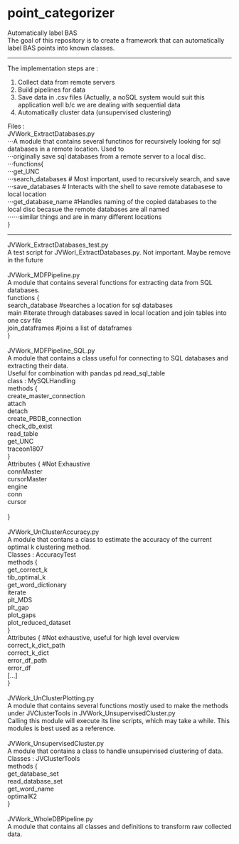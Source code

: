 # point_categorizer
Automatically label BAS <br/>
The goal of this repository is to create a framework that can automatically label BAS points into known classes. <br/>
***
The implementation steps are : <br/>
1) Collect data from remote servers <br/>
2) Build pipelines for data <br/>
3) Save data in .csv files (Actually, a noSQL system would suit this application well b/c we are dealing with sequential data <br/>
4) Automatically cluster data (unsupervised clustering) <br/>

Files : <br/>
JVWork_ExtractDatabases.py <br/>
⋅⋅⋅A module that contains several functinos for recursively looking for sql databases in a remote location. Used to  <br/>
⋅⋅⋅originally save sql databases from a remote server to a local disc.  <br/>
⋅⋅⋅functions{  <br/>
⋅⋅⋅get_UNC  <br/>
⋅⋅⋅search_databases # Most important, used to recursively search, and save  <br/>
⋅⋅⋅save_databases # Interacts with the shell to save remote databasese to local location  <br/>
⋅⋅⋅get_database_name #Handles naming of the copied databases to the local disc becasue the remote databases are all named  <br/>
⋅⋅⋅⋅⋅⋅similar things and are in many different locations  <br/>
  }  
***
JVWork_ExtractDatabases_test.py <br/>
  A test script for JVWorl_ExtractDatabases.py. Not important. Maybe remove in the future <br/>
<br/>
JVWork_MDFPipeline.py <br/>
  A module that contains several functions for extracting data from SQL databases. <br/>
  functions { <br/>
  search_database #searches a location for sql databases <br/>
  main #iterate through databases saved in local location and join tables into one csv file <br/>
  join_dataframes #joins a list of dataframes <br/>
  } <br/>
<br/>
JVWork_MDFPipeline_SQL.py <br/>
  A module that contains a class useful for connecting to SQL databases and extracting their data. <br/>
  Useful for combination with pandas pd.read_sql_table <br/>
  class : MySQLHandling <br/>
  methods { <br/>
  create_master_connection <br/>
  attach <br/>
  detach <br/>
  create_PBDB_connection <br/>
  check_db_exist <br/>
  read_table <br/>
  get_UNC <br/>
  traceon1807 <br/>
  } <br/>
  Attributes { #Not Exhaustive <br/>
  connMaster <br/>
  cursorMaster <br/>
  engine <br/>
  conn <br/>
  cursor <br/>
   <br/>
  } <br/>
<br/>
JVWork_UnClusterAccuracy.py <br/>
  A module that contans a class to estimate the accuracy of the current optimal k clustering method. <br/>
  Classes : AccuracyTest <br/>
    methods { <br/>
    get_correct_k <br/>
    tib_optimal_k <br/>
    get_word_dictionary <br/>
    iterate <br/>
    plt_MDS <br/>
    plt_gap <br/>
    plot_gaps <br/>
    plot_reduced_dataset <br/>
    } <br/>
    Attributes { #Not exhaustive, useful for high level overview <br/>
    correct_k_dict_path <br/>
    correct_k_dict <br/>
    error_df_path <br/>
    error_df <br/>
    [...] <br/>
    } <br/>
<br/>
JVWork_UnClusterPlotting.py  <br/>
  A module that contains several functions mostly used to make the methods under JVClusterTools in JVWork_UnsupervisedCluster.py <br/>
  Calling this module will execute its line scripts, which may take a while.  This modules is best used as a reference. <br/>
<br/>
JVWork_UnsupervisedCluster.py  <br/>
  A module that contains a class to handle unsupervised clustering of data. <br/>
  Classes : JVClusterTools <br/>
    methods { <br/>
    get_database_set <br/>
    read_database_set <br/>
    get_word_name <br/>
    optimalK2 <br/>
    } <br/>
<br/>
JVWork_WholeDBPipeline.py <br/>
  A module that contains all classes and definitions to transform raw collected data. <br/>
